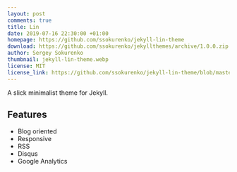 ```yaml
---
layout: post
comments: true
title: Lin
date: 2019-07-16 22:30:00 +01:00
homepage: https://github.com/ssokurenko/jekyll-lin-theme
download: https://github.com/ssokurenko/jekyllthemes/archive/1.0.0.zip
author: Sergey Sokurenko
thumbnail: jekyll-lin-theme.webp
license: MIT
license_link: https://github.com/ssokurenko/jekyll-lin-theme/blob/master/LICENSE.txt
---
```


A slick minimalist theme for Jekyll.

## Features

* Blog oriented
* Responsive
* RSS
* Disqus
* Google Analytics
